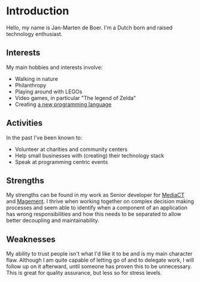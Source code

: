 # Introduction

Hello, my name is Jan-Marten de Boer. I'm a Dutch born and raised technology
enthusiast.

## Interests

My main hobbies and interests involve:

- Walking in nature
- Philanthropy
- Playing around with LEGOs
- Video games, in particular "The legend of Zelda"
- Creating [a new programming language](https://janmarten.name/symbiont)

## Activities

In the past I've been known to:

- Volunteer at charities and community centers
- Help small businesses with (creating) their technology stack
- Speak at programming centric events

## Strengths

My strengths can be found in my work as Senior developer for
[MediaCT](https://www.mediact.com/team) and
[Magement](https://www.magement.com/company).
I thrive when working together on complex decision making processes and seem
able to identify when a component of an application has wrong responsibilities
and how this needs to be separated to allow better decoupling and maintainability.

## Weaknesses

My ability to trust people isn't what I'd like it to be and is my main character
flaw. Although I am quite capable of letting go of and to delegate work, I will
follow up on it afterward, until someone has proven this to be unnecessary.
This is great for quality assurance, but less so for stress levels.
